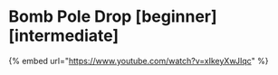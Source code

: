 # Bomb Pole Drop \[beginner] \[intermediate]

{% embed url="https://www.youtube.com/watch?v=xIkeyXwJIqc" %}
